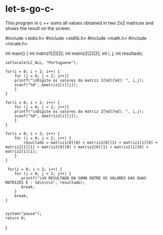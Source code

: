 # let-s-go-c-
This program in c ++ sums all values obtained in two 2x2 matrices and shows the result on the screen.

#include <stdio.h>
#include <stdlib.h>
#include <math.h>
#include <locale.h>

int main() {
	int matriz1[2][2];
	int matriz2[2][2];
	int i, j;
	int resultado;
	
	setlocale(LC_ALL, "Portuguese");
	
	for(i = 0; i < 2; i++) {
		for (j = 0; j < 2; j++){
		printf("\nDigite os valores da matriz 1[%d][%d]: ", i,j);
		scanf("%d", &matriz1[i][j]);
		}
	}
	
	for(i = 0; i < 2; i++) {
	    for (j = 0; j < 2; j++){
     	printf("\nDigite os valores da matriz 2[%d][%d]: ", i,j);
    	scanf("%d", &matriz2[i][j]);
		}
	}
	
    for(i = 0; i < 2; i++) {
	    for (j = 0; j < 2; j++) {
			resultado = matriz1[0][0] + matriz1[0][1] + matriz1[1][0] + matriz1[1][1] + matriz2[0][0] + matriz2[0][1] + matriz2[1][0] + matriz2[1][1];
		}
	}
	
	 for(i = 0; i < 2; i++) {
	    for (j = 0; j < 2; j++) {
		   printf("\nO RESULTADO DA SOMA ENTRE OS VALORES DAS DUAS MATRIZES É : %d\n\n\n", resultado);
	       break;
		}
	    break; 
	}
	
	
	system("pause");
	return 0;
}
